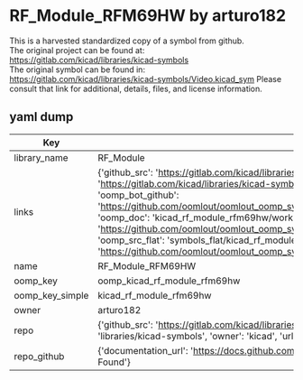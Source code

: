 # RF_Module_RFM69HW by arturo182  
This is a harvested standardized copy of a symbol from github.  
The original project can be found at:  
https://gitlab.com/kicad/libraries/kicad-symbols  
The original symbol can be found in:
https://gitlab.com/kicad/libraries/kicad-symbols/Video.kicad_sym
Please consult that link for additional, details, files, and license information.  
## yaml dump  
| Key | Value |  
| --- | --- |  
| library_name | RF_Module |  
| links | {'github_src': 'https://gitlab.com/kicad/libraries/kicad-symbols/Video.kicad_sym', 'github_src_repo': 'https://gitlab.com/kicad/libraries/kicad-symbols', 'oomp_bot': 'kicad_rf_module_rfm69hw/working', 'oomp_bot_github': 'https://github.com/oomlout/oomlout_oomp_symbol_bot/tree/main/kicad_rf_module_rfm69hw/working', 'oomp_doc': 'kicad_rf_module_rfm69hw/working', 'oomp_doc_github': 'https://github.com/oomlout/oomlout_oomp_symbol_doc/tree/main/kicad_rf_module_rfm69hw/working', 'oomp_src_flat': 'symbols_flat/kicad_rf_module_rfm69hw/working', 'oomp_src_flat_github': 'https://github.com/oomlout/oomlout_oomp_symbol_src/tree/main/kicad_rf_module_rfm69hw/working'} |  
| name | RF_Module_RFM69HW |  
| oomp_key | oomp_kicad_rf_module_rfm69hw |  
| oomp_key_simple | kicad_rf_module_rfm69hw |  
| owner | arturo182 |  
| repo | {'github_src': 'https://gitlab.com/kicad/libraries/kicad-symbols/Video.kicad_sym', 'name': 'libraries/kicad-symbols', 'owner': 'kicad', 'url': 'https://gitlab.com/kicad/libraries/kicad-symbols'} |  
| repo_github | {'documentation_url': 'https://docs.github.com/rest/repos/repos#get-a-repository', 'message': 'Not Found'} |  

